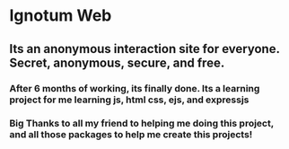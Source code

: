 # Ignotum Web
## Its an anonymous interaction site for everyone. Secret, anonymous, secure, and free.
### After 6 months of working, its finally done. Its a learning project for me learning js, html css, ejs, and expressjs

### Big Thanks to all my friend to helping me doing this project, and all those packages to help me create this projects!